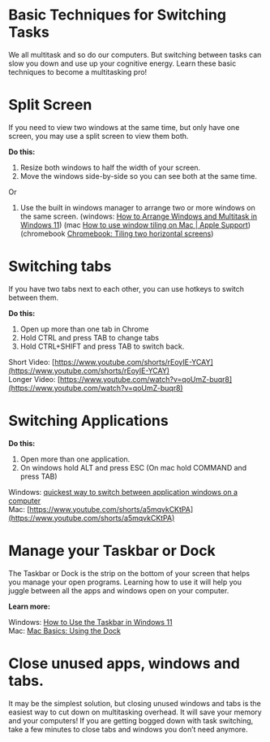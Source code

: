 # Basic Techniques for Switching Tasks

We all multitask and so do our computers. But switching between tasks can slow you down and use up your cognitive energy. Learn these basic techniques to become a multitasking pro\!

# Split Screen

If you need to view two windows at the same time, but only have one screen, you may use a split screen to view them both.

**Do this:**

1. Resize both windows to half the width of your screen.  
2. Move the windows side-by-side so you can see both at the same time.

Or

1. Use the built in windows manager to arrange two or more windows on the same screen. (windows: [How to Arrange Windows and Multitask in Windows 11](https://youtu.be/iw8ExQKWwrk?feature=shared&t=92)) (mac [How to use window tiling on Mac | Apple Support](https://www.youtube.com/watch?v=U3KAmUYkkVc)) (chromebook [Chromebook: Tiling two horizontal screens](https://www.youtube.com/watch?v=t9tM5w7txC4))

# 

# Switching tabs

If you have two tabs next to each other, you can use hotkeys to switch between them.

**Do this:**

1. Open up more than one tab in Chrome  
2. Hold CTRL and press TAB to change tabs  
3. Hold CTRL+SHIFT and press TAB to switch back.

Short Video: [https://www.youtube.com/shorts/rEoyIE-YCAY](https://www.youtube.com/shorts/rEoyIE-YCAY)	
Longer Video: [https://www.youtube.com/watch?v=qoUmZ-buqr8](https://www.youtube.com/watch?v=qoUmZ-buqr8)

# Switching Applications

**Do this:**

1. Open more than one application.  
2. On windows hold ALT and press ESC (On mac hold COMMAND and press TAB)

Windows: [quickest way to switch between application windows on a computer](https://www.youtube.com/watch?v=RbjNN5xRQhA)  
Mac: [https://www.youtube.com/shorts/a5mqvkCKtPA](https://www.youtube.com/shorts/a5mqvkCKtPA)	

# Manage your Taskbar or Dock

The Taskbar or Dock is the strip on the bottom of your screen that helps you manage your open programs. Learning how to use it will help you juggle between all the apps and windows open on your computer.

**Learn more:**

Windows: [How to Use the Taskbar in Windows 11](https://www.youtube.com/watch?v=WmdH_97VL7E)  
Mac: [Mac Basics: Using the Dock](https://www.youtube.com/watch?v=QpawDjhQIjM)

# Close unused apps, windows and tabs.

It may be the simplest solution, but closing unused windows and tabs is the easiest way to cut down on multitasking overhead. It will save your memory and your computers\! If you are getting bogged down with task switching, take a few minutes to close tabs and windows you don’t need anymore.
